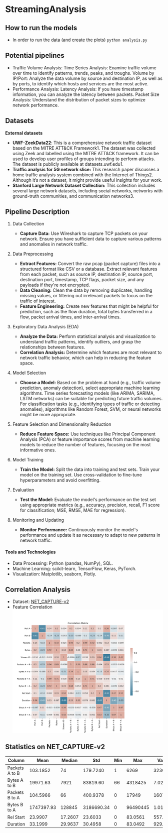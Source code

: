 # StreamingAnalysis
## How to run the models
- In order to run the data (and create the plots)
  `python analysis.py`

## Potential pipelines

- Traffic Volume Analysis:
  Time Series Analysis: Examine traffic volume over time to identify patterns, trends, peaks, and troughs.
  Volume by IP/Port: Analyze the data volume by source and destination IP, as well as by ports, to identify which hosts and services are the most active.
- Performance Analysis:
  Latency Analysis: If you have timestamp information, you can analyze the latency between packets.
  Packet Size Analysis: Understand the distribution of packet sizes to optimize network performance.

## Datasets

**External datasets**

- **UWF-ZeekData22**: This is a comprehensive network traffic dataset based on the MITRE ATT&CK Framework1. The dataset was collected using Zeek and labelled using the MITRE ATT&CK framework. It can be used to develop user profiles of groups intending to perform attacks. The dataset is publicly available at datasets.uwf.edu1.
- **Traffic analysis for 5G network slice:** This research paper discusses a home traffic analysis system combined with the Internet of Things2. Although it’s not a dataset, it might provide useful insights for your work.
- **Stanford Large Network Dataset Collection:** This collection includes several large network datasets, including social networks, networks with ground-truth communities, and communication networks3.

## Pipeline Description

1. Data Collection

   - **Capture Data:** Use Wireshark to capture TCP packets on your network. Ensure you have sufficient data to capture various patterns and anomalies in network traffic.
2. Data Preprocessing

   - **Extract Features:** Convert the raw pcap (packet capture) files into a structured format like CSV or a database. Extract relevant features from each packet, such as source IP, destination IP, source port, destination port, timestamp, TCP flags, packet size, and any payloads if they're not encrypted.
   - **Data Cleaning:** Clean the data by removing duplicates, handling missing values, or filtering out irrelevant packets to focus on the traffic of interest.
   - **Feature Engineering:** Create new features that might be helpful for prediction, such as the flow duration, total bytes transferred in a flow, packet arrival times, and inter-arrival times.
3. Exploratory Data Analysis (EDA)

   - **Analyze the Data:** Perform statistical analysis and visualization to understand traffic patterns, identify outliers, and grasp the relationships between features.
   - **Correlation Analysis:** Determine which features are most relevant to network traffic behavior, which can help in reducing the feature space.
4. Model Selection

   - **Choose a Model:** Based on the problem at hand (e.g., traffic volume prediction, anomaly detection), select appropriate machine learning algorithms. Time series forecasting models (like ARIMA, SARIMA, LSTM networks) can be suitable for predicting future traffic volumes. For classification tasks (e.g., identifying types of traffic or detecting anomalies), algorithms like Random Forest, SVM, or neural networks might be more appropriate.
5. Feature Selection and Dimensionality Reduction

   - **Reduce Feature Space:** Use techniques like Principal Component Analysis (PCA) or feature importance scores from machine learning models to reduce the number of features, focusing on the most informative ones.
6. Model Training

   - **Train the Model:** Split the data into training and test sets. Train your model on the training set. Use cross-validation to fine-tune hyperparameters and avoid overfitting.
7. Evaluation

   - **Test the Model:** Evaluate the model's performance on the test set using appropriate metrics (e.g., accuracy, precision, recall, F1 score for classification; MSE, RMSE, MAE for regression).
8. Monitoring and Updating

   - **Monitor Performance:** Continuously monitor the model's performance and update it as necessary to adapt to new patterns in network traffic.

#### Tools and Technologies

- Data Processing: Python (pandas, NumPy), SQL.
- Machine Learning: scikit-learn, TensorFlow, Keras, PyTorch.
- Visualization: Matplotlib, seaborn, Plotly.


## Correlation Analysis

* Dataset: [NET_CAPTURE-v2](./Conversations/TCP.csv)
* Feature Correlation
  ![c](./Results/TCP_correlation_analysis.png)


## Statistics on NET_CAPTURE-v2

| Column          | Mean        | Median  | Std          | Min   | Max       | Variance    | Skewness    | Kurtosis   |
|-----------------|-------------|---------|--------------|-------|-----------|-------------|-------------|------------|
| Packets A to B  | 103.1852    | 74      | 179.7240     | 1     | 6269      | 32300.72    | 17.3640     | 528.3541   |
| Bytes A to B    | 19971.63    | 7921    | 83819.60     | 66    | 4318425   | 7.0257e+09  | 42.3145     | 2155.0320  |
| Packets B to A  | 104.5966    | 66      | 400.9378     | 0     | 17949     | 160751.11   | 36.4494     | 1494.3379  |
| Bytes B to A    | 1747397.93  | 128845  | 3186690.34   | 0     | 96490445  | 1.0155e+13  | 11.1391     | 275.9333   |
| Rel Start       | 23.9907     | 17.2607 | 23.6033      | 0     | 83.0561   | 557.1146    | 0.9428      | -0.2469    |
| Duration        | 33.1999     | 29.9637 | 30.4958      | 0     | 83.0492   | 929.9938    | 0.3507      | -1.3347    |

